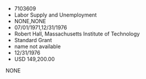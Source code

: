 * 7103609
* Labor Supply and Unemployment
* NONE,NONE
* 07/01/1971,12/31/1976
* Robert Hall, Massachusetts Institute of Technology
* Standard Grant
*   name not available
* 12/31/1976
* USD 149,200.00

NONE